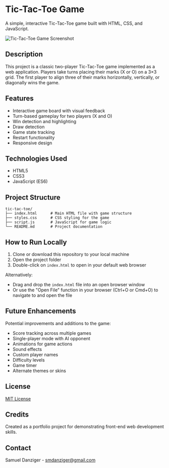 # Tic-Tac-Toe Game

A simple, interactive Tic-Tac-Toe game built with HTML, CSS, and JavaScript.

![Tic-Tac-Toe Game Screenshot](screenshot-placeholder.png)

## Description

This project is a classic two-player Tic-Tac-Toe game implemented as a web application. Players take turns placing their marks (X or O) on a 3×3 grid. The first player to align three of their marks horizontally, vertically, or diagonally wins the game.

## Features

- Interactive game board with visual feedback
- Turn-based gameplay for two players (X and O)
- Win detection and highlighting
- Draw detection
- Game state tracking
- Restart functionality
- Responsive design

## Technologies Used

- HTML5
- CSS3
- JavaScript (ES6)

## Project Structure

```
tic-tac-toe/
├── index.html      # Main HTML file with game structure
├── styles.css      # CSS styling for the game
├── script.js       # JavaScript for game logic
└── README.md       # Project documentation
```

## How to Run Locally

1. Clone or download this repository to your local machine
2. Open the project folder
3. Double-click on `index.html` to open in your default web browser

Alternatively:
- Drag and drop the `index.html` file into an open browser window
- Or use the "Open File" function in your browser (Ctrl+O or Cmd+O) to navigate to and open the file

## Future Enhancements

Potential improvements and additions to the game:

- Score tracking across multiple games
- Single-player mode with AI opponent
- Animations for game actions
- Sound effects
- Custom player names
- Difficulty levels
- Game timer
- Alternate themes or skins

## License

[MIT License](https://opensource.org/licenses/MIT)

## Credits

Created as a portfolio project for demonstrating front-end web development skills.

## Contact

Samuel Danziger - smdanziger@gmail.com
